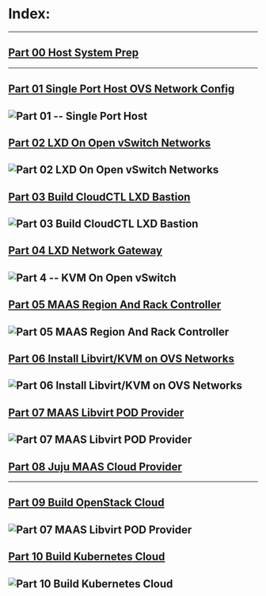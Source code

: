 # Index:
-------
## [Part 00 Host System Prep]
-------
## [Part 01 Single Port Host OVS Network Config]
![Part 01 -- Single Port Host](../01_Single_Port_Host_OpenVSwitch_Config/web/drawio/single-port-ovs-host.svg)
-------
## [Part 02 LXD On Open vSwitch Networks]
![Part 02 LXD On Open vSwitch Networks](../02_LXD_On_OVS/web/drawio/lxd-on-openvswitch.svg)
-------
## [Part 03 Build CloudCTL LXD Bastion]
![Part 03 Build CloudCTL LXD Bastion](../03_Cloud_Controller_Bastion/web/drawio/juju_maas_cloud_controller.svg)
-------
## [Part 04 LXD Network Gateway]
![Part 4 -- KVM On Open vSwitch](../04_LXD_Network_Gateway/web/drawio/lxd-gateway.svg)
-------
## [Part 05 MAAS Region And Rack Controller]
![Part 05 MAAS Region And Rack Controller](../05_MAAS_Region_And_Rack_Controller/web/drawio/MAAS-Region-And-Rack-Ctl-on-OVS-Sandbox.svg)
-------
## [Part 06 Install Libvirt/KVM on OVS Networks]
![Part 06 Install Libvirt/KVM on OVS Networks](../06_Libvirt_On_Open_vSwitch/web/drawio/kvm-on-openvswitch.svg)
-------
## [Part 07 MAAS Libvirt POD Provider]
![Part 07 MAAS Libvirt POD Provider](../07_MAAS_Libvirt_Pod_Provider/web/drawio/maas-region-and-rack-ctl-on-ovs-sandbox.svg)
-------
## [Part 08 Juju MAAS Cloud Provider]
-------
## [Part 09 Build OpenStack Cloud]
![Part 07 MAAS Libvirt POD Provider](../07_MAAS_Libvirt_Pod_Provider/web/drawio/maas-region-and-rack-ctl-on-ovs-sandbox.svg)
-------
## [Part 10 Build Kubernetes Cloud]
![Part 10 Build Kubernetes Cloud](../10_Kubernetes_Cloud/web/drawio/k8s-undercloud.svg)
-------
<!-- Markdown link & img dfn's -->
[Part 00 Host System Prep]: ../00_Host_System_Prep
[Part 01 Single Port Host OVS Network Config]: ../01_Single_Port_Host_OpenVSwitch_Config
[Part 02 LXD On Open vSwitch Networks]: ../02_LXD_On_OVS
[Part 03 Build CloudCTL LXD Bastion]: ../03_Cloud_Controller_Bastion
[Part 04 LXD Network Gateway]: ../04_LXD_Network_Gateway
[Part 05 MAAS Region And Rack Controller]: ../05_MAAS_Region_And_Rack_Controller
[Part 06 Install Libvirt/KVM on OVS Networks]: ../06_Libvirt_On_Open_vSwitch
[Part 07 MAAS Libvirt POD Provider]: ../07_MAAS_Libvirt_Pod_Provider
[Part 08 Juju MAAS Cloud Provider]: ../08_Juju_MaaS_Cloud_Configuration
[Part 09 Build OpenStack Cloud]: ../09_OpenStack_Cloud
[Part 10 Build Kubernetes Cloud]: ../10_Kubernetes_Cloud
